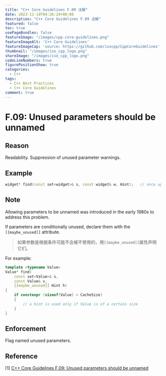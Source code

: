 ```yaml
---
title: "C++ Core Guidelines F.09 注解"
date: 2023-11-19T04:26:24+08:00
description: "C++ Core Guidelines F.09 注解"
featured: false
toc: true
usePageBundles: false
featureImage: "/images/cpp-core-guidelines.png"
featureImageAlt: 'C++ Core Guidelines'
featureImageCap: 'source: https://github.com/isocpp/CppCoreGuidelines'
thumbnail: "/images/iso_cpp_logo.png"
shareImage: "/images/iso_cpp_logo.png"
codeLineNumbers: true
figurePositionShow: true
categories:
  - C++
tags:
  - C++ Best Practices
  - C++ Core Guidelines
comment: true
---
```


# F.09: Unused parameters should be unnamed

## Reason

Readability. Suppression of unused parameter warnings.

## Example

```c++
widget* find(const set<widget>& s, const widget& w, Hint);   // once upon a time, a hint was used
```

## Note

Allowing parameters to be unnamed was introduced in the early 1980s to address this problem.

If parameters are conditionally unused, declare them with the `[[maybe_unused]]` attribute.

>如果参数是根据条件可能不会被不使用的，用`[[maybe_unused]]`属性声明它们。

For example:

```c++
template <typename Value>
Value* find(
    const set<Value>& s,
    const Value& v,
    [[maybe_unused]] Hint h)
{
    if constexpr (sizeof(Value) > CacheSize)
    {
        // a hint is used only if Value is of a certain size
    }
}
```

## Enforcement

Flag named unused parameters.

## Reference

[1] [C++ Core Guidelines F.09: Unused parameters should be unnamed](https://isocpp.github.io/CppCoreGuidelines/CppCoreGuidelines#f9-unused-parameters-should-be-unnamed)
